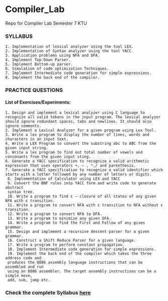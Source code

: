 # Compiler_Lab
Repo for Compiler Lab Semester 7 KTU


### SYLLABUS
    1. Implementation of lexical analyzer using the tool LEX.
    2. Implementation of Syntax analyzer using the tool YACC.
    3. Application problems using NFA and DFA.
    4. Implement Top-Down Parser.
    5. Implement Bottom-up parser.
    6. Simulation of code optimization Techniques.
    7. Implement Intermediate code generation for simple expressions.
    8. Implement the back end of the compiler.

### PRACTICE QUESTIONS
#### List of Exercises/Experiments:
    1. Design and implement a lexical analyzer using C language to recognize all valid tokens in the input program. The lexical analyzer should ignore redundant spaces, tabs and newlines. It should also ignore comments.
    2. Implement a Lexical Analyzer for a given program using Lex Tool.
    3. Write a lex program to display the number of lines, words and characters in an input text.
    4. Write a LEX Program to convert the substring abc to ABC from the given input string.
    5. Write a lex program to find out total number of vowels and consonants from the given input sting.
    6. Generate a YACC specification to recognize a valid arithmetic expression that uses operators +, – , *,/ and parenthesis.
    7. Generate a YACC specification to recognize a valid identifier which starts with a letter followed by any number of letters or digits.
     8. Implementation of Calculator using LEX and YACC
     9. Convert the BNF rules into YACC form and write code to generate abstract
     syntax tree.
     10. Write a program to find ε – closure of all states of any given NFA with ε transition.
     11. Write a program to convert NFA with ε transition to NFA without ε transition.
     12. Write a program to convert NFA to DFA.
     13. Write a program to minimize any given DFA.
     14. Write a program to find the First and Follow of any given grammar.
     15. Design and implement a recursive descent parser for a given grammar.
     16. Construct a Shift Reduce Parser for a given language.
     17. Write a program to perform constant propagation.
     18. Implement Intermediate code generation for simple expressions.
     19. Implement the back end of the compiler which takes the three address code and
     produces the 8086 assembly language instructions that can be assembled and run
     using an 8086 assembler. The target assembly instructions can be a simple move,
     add, sub, jump etc.


### Check the complete Syllabus [here](https://github.com/ashwin417/Compiler_Lab/blob/main/Compiler%20Lab.pdf)
